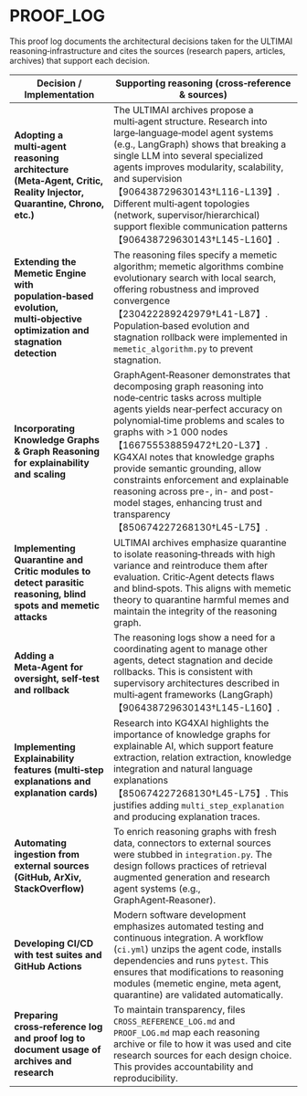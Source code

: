 # PROOF_LOG

This proof log documents the architectural decisions taken for the ULTIMAI reasoning‑infrastructure and cites the sources (research papers, articles, archives) that support each decision.

| Decision / Implementation | Supporting reasoning (cross‑reference & sources) |
|---|---|
| **Adopting a multi‑agent reasoning architecture (Meta‑Agent, Critic, Reality Injector, Quarantine, Chrono, etc.)** | The ULTIMAI archives propose a multi‑agent structure. Research into large‑language‑model agent systems (e.g., LangGraph) shows that breaking a single LLM into several specialized agents improves modularity, scalability, and supervision【906438729630143†L116-L139】. Different multi‑agent topologies (network, supervisor/hierarchical) support flexible communication patterns【906438729630143†L145-L160】. |
| **Extending the Memetic Engine with population‑based evolution, multi‑objective optimization and stagnation detection** | The reasoning files specify a memetic algorithm; memetic algorithms combine evolutionary search with local search, offering robustness and improved convergence【230422289242979†L41-L87】. Population‑based evolution and stagnation rollback were implemented in `memetic_algorithm.py` to prevent stagnation. |
| **Incorporating Knowledge Graphs & Graph Reasoning for explainability and scaling** | GraphAgent‑Reasoner demonstrates that decomposing graph reasoning into node‑centric tasks across multiple agents yields near‑perfect accuracy on polynomial‑time problems and scales to graphs with >1 000 nodes【166755538859472†L20-L37】. KG4XAI notes that knowledge graphs provide semantic grounding, allow constraints enforcement and explainable reasoning across pre-, in- and post-model stages, enhancing trust and transparency【850674227268130†L45-L75】. |
| **Implementing Quarantine and Critic modules to detect parasitic reasoning, blind spots and memetic attacks** | ULTIMAI archives emphasize quarantine to isolate reasoning‑threads with high variance and reintroduce them after evaluation. Critic‑Agent detects flaws and blind‑spots. This aligns with memetic theory to quarantine harmful memes and maintain the integrity of the reasoning graph. |
| **Adding a Meta‑Agent for oversight, self‑test and rollback** | The reasoning logs show a need for a coordinating agent to manage other agents, detect stagnation and decide rollbacks. This is consistent with supervisory architectures described in multi‑agent frameworks (LangGraph)【906438729630143†L145-L160】. |
| **Implementing Explainability features (multi‑step explanations and explanation cards)** | Research into KG4XAI highlights the importance of knowledge graphs for explainable AI, which support feature extraction, relation extraction, knowledge integration and natural language explanations【850674227268130†L45-L75】. This justifies adding `multi_step_explanation` and producing explanation traces. |
| **Automating ingestion from external sources (GitHub, ArXiv, StackOverflow)** | To enrich reasoning graphs with fresh data, connectors to external sources were stubbed in `integration.py`. The design follows practices of retrieval augmented generation and research agent systems (e.g., GraphAgent‑Reasoner). |
| **Developing CI/CD with test suites and GitHub Actions** | Modern software development emphasizes automated testing and continuous integration. A workflow (`ci.yml`) unzips the agent code, installs dependencies and runs `pytest`. This ensures that modifications to reasoning modules (memetic engine, meta agent, quarantine) are validated automatically. |
| **Preparing cross‑reference log and proof log to document usage of archives and research** | To maintain transparency, files `CROSS_REFERENCE_LOG.md` and `PROOF_LOG.md` map each reasoning archive or file to how it was used and cite research sources for each design choice. This provides accountability and reproducibility. |
